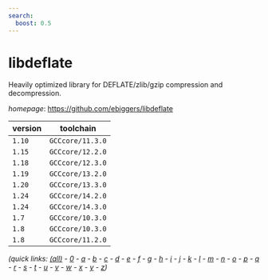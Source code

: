 ```yaml
---
search:
  boost: 0.5
---
```

# libdeflate

Heavily optimized library for DEFLATE/zlib/gzip compression and decompression.

*homepage*: <https://github.com/ebiggers/libdeflate>

version | toolchain
--------|----------
``1.10`` | ``GCCcore/11.3.0``
``1.15`` | ``GCCcore/12.2.0``
``1.18`` | ``GCCcore/12.3.0``
``1.19`` | ``GCCcore/13.2.0``
``1.20`` | ``GCCcore/13.3.0``
``1.24`` | ``GCCcore/14.2.0``
``1.24`` | ``GCCcore/14.3.0``
``1.7`` | ``GCCcore/10.3.0``
``1.8`` | ``GCCcore/10.3.0``
``1.8`` | ``GCCcore/11.2.0``


*(quick links: [(all)](../index.md) - [0](../0/index.md) - [a](../a/index.md) - [b](../b/index.md) - [c](../c/index.md) - [d](../d/index.md) - [e](../e/index.md) - [f](../f/index.md) - [g](../g/index.md) - [h](../h/index.md) - [i](../i/index.md) - [j](../j/index.md) - [k](../k/index.md) - [l](../l/index.md) - [m](../m/index.md) - [n](../n/index.md) - [o](../o/index.md) - [p](../p/index.md) - [q](../q/index.md) - [r](../r/index.md) - [s](../s/index.md) - [t](../t/index.md) - [u](../u/index.md) - [v](../v/index.md) - [w](../w/index.md) - [x](../x/index.md) - [y](../y/index.md) - [z](../z/index.md))*

